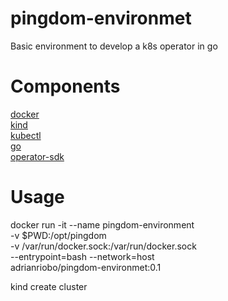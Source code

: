 # pingdom-environmet
Basic environment to develop a k8s operator in go

# Components

[docker](https://www.docker.com/)    
[kind](https://github.com/kubernetes-sigs/kind)   
[kubectl](https://kubernetes.io/docs/reference/kubectl/kubectl/)   
[go](https://golang.org/)   
[operator-sdk](https://github.com/operator-framework/operator-sdk)   

# Usage

docker run -it --name pingdom-environment \
           -v $PWD:/opt/pingdom \
           -v /var/run/docker.sock:/var/run/docker.sock \
           --entrypoint=bash --network=host \
           adrianriobo/pingdom-environmet:0.1

kind create cluster
